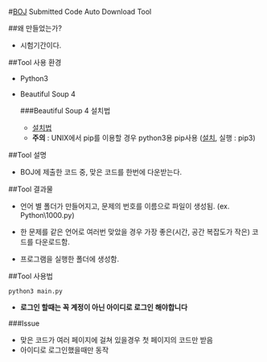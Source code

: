 #[BOJ](https://www.acmicpc.net/) Submitted Code Auto Download Tool

##왜 만들었는가?

- 시험기간이다.

##Tool 사용 환경

- Python3
- Beautiful Soup 4

	###Beautiful Soup 4 설치법
	
	- [설치법](https://www.acmicpc.net/blog/view/16)
	- <B>주의</B> : UNIX에서 pip를 이용할 경우 python3용 pip사용 ([설치](http://stackoverflow.com/questions/6587507/how-to-install-pip-with-python-3), 실행 : pip3) 

##Tool 설명
    
- BOJ에 제출한 코드 중, 맞은 코드를 한번에 다운받는다.

##Tool 결과물

- 언어 별 폴더가 만들어지고, 문제의 번호를 이름으로 파일이 생성됨. (ex. Python\1000.py)
    
- 한 문제를 같은 언어로 여러번 맞았을 경우 가장 좋은(시간, 공간 복잡도가 작은) 코드를 다운로드함.
    
- 프로그램을 실행한 폴더에 생성함.

##Tool 사용법

	python3 main.py
	
- <B>로그인 할때는 꼭 계정이 아닌 아이디로 로그인 해야합니다</B>
	
###Issue

- 맞은 코드가 여러 페이지에 걸쳐 있을경우 첫 페이지의 코드만 받음
- 아이디로 로그인했을때만 동작